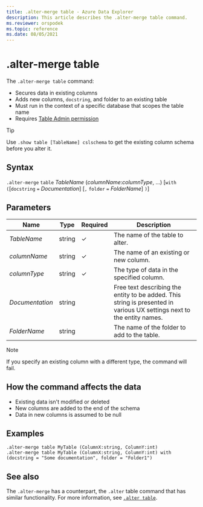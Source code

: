 ```yaml
---
title: .alter-merge table - Azure Data Explorer
description: This article describes the .alter-merge table command.
ms.reviewer: orspodek
ms.topic: reference
ms.date: 08/05/2021
---
```

# .alter-merge table

The `.alter-merge table` command:

* Secures data in existing columns
* Adds new columns, `docstring`, and folder to an existing table
* Must run in the context of a specific database that scopes the table name
* Requires [Table Admin permission](../management/access-control/role-based-authorization.md)

> [!TIP]
> Use `.show table [TableName] cslschema` to get the existing column schema before you alter it.

## Syntax

`.alter-merge` `table` *TableName* (*columnName*:*columnType*, ...)  [`with` `(`[`docstring` `=` *Documentation*] [`,` `folder` `=` *FolderName*] `)`]

## Parameters

| Name | Type | Required | Description |
|--|--|--|--|
| *TableName* | string | &check; | The name of the table to alter. |
| *columnName* | string | &check; | The name of an existing or new column. |
| *columnType* | string | &check; | The type of data in the specified column. |
| *Documentation* | string | | Free text describing the entity to be added. This string is presented in various UX settings next to the entity names. |
| *FolderName* | string | | The name of the folder to add to the table. |

> [!NOTE]
> If you specify an existing column with a different type, the command will fail.

## How the command affects the data

* Existing data isn't modified or deleted
* New columns are added to the end of the schema
* Data in new columns is assumed to be null

## Examples

```kusto
.alter-merge table MyTable (ColumnX:string, ColumnY:int) 
.alter-merge table MyTable (ColumnX:string, ColumnY:int) with (docstring = "Some documentation", folder = "Folder1")
```

## See also

The `.alter-merge` has a counterpart, the `.alter` table command that has similar functionality. For more information, see [`.alter table`](../management/alter-table-command.md).
